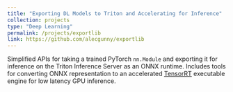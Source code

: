 ```yaml
---
title: "Exporting DL Models to Triton and Accelerating for Inference"
collection: projects
type: "Deep Learning"
permalink: /projects/exportlib
link: https://github.com/alecgunny/exportlib
---
```


Simplified APIs for taking a trained PyTorch `nn.Module` and exporting it for inference on the Triton Inference Server as an ONNX runtime. Includes tools for converting ONNX representation to an accelerated [TensorRT](https://developer.nvidia.com/tensorrt) executable engine for low latency GPU inference.